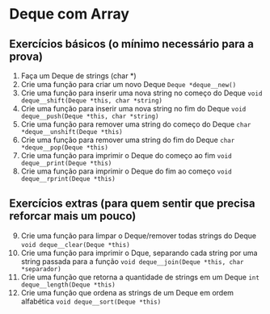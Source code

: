 # Deque com Array

## Exercícios básicos (o mínimo necessário para a prova)

1. Faça um Deque de strings (char *)
2. Crie uma função para criar um novo Deque `Deque *deque__new()`
3. Crie uma função para inserir uma nova string no começo do Deque `void deque__shift(Deque *this, char *string)`
4. Crie uma função para inserir uma nova string no fim do Deque `void deque__push(Deque *this, char *string)`
5. Crie uma função para remover uma string do começo do Deque `char *deque__unshift(Deque *this)`
6. Crie uma função para remover uma string do fim do Deque `char *deque__pop(Deque *this)`
7. Crie uma função para imprimir o Deque do começo ao fim `void deque__print(Deque *this)`
8. Crie uma função para imprimir o Deque do fim ao começo `void deque__rprint(Deque *this)`

## Exercícios extras (para quem sentir que precisa reforcar mais um pouco)

9. Crie uma função para limpar o Deque/remover todas strings do Deque `void deque__clear(Deque *this)`
10. Crie uma função para imprimir o Dque, separando cada string por uma string passada para a função `void deque__join(Deque *this, char *separador)`
11. Crie uma função que retorna a quantidade de strings em um Deque `int deque__length(Deque *this)`
12. Crie uma função que ordena as strings de um Deque em ordem alfabética `void deque__sort(Deque *this)`